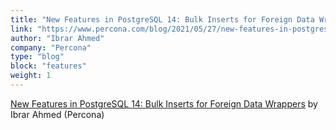 ```yaml
---
title: "New Features in PostgreSQL 14: Bulk Inserts for Foreign Data Wrappers"
link: "https://www.percona.com/blog/2021/05/27/new-features-in-postgresql-14-bulk-inserts-for-foreign-data-wrappers/"
author: "Ibrar Ahmed"
company: "Percona"
type: "blog"
block: "features"
weight: 1
---
```


[New Features in PostgreSQL 14: Bulk Inserts for Foreign Data Wrappers](https://www.percona.com/blog/2021/05/27/new-features-in-postgresql-14-bulk-inserts-for-foreign-data-wrappers/) by Ibrar Ahmed (Percona)
